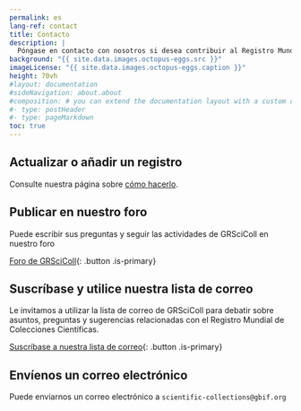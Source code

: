 ```yaml
---
permalink: es
lang-ref: contact
title: Contacto
description: |
  Póngase en contacto con nosotros si desea contribuir al Registro Mundial de Colecciones Científicas, encuentra algún problema o tiene alguna pregunta.
background: "{{ site.data.images.octopus-eggs.src }}"
imageLicense: "{{ site.data.images.octopus-eggs.caption }}"
height: 70vh
#layout: documentation
#sideNavigation: about.about
#composition: # you can extend the documentation layout with a custom composition
#- type: postHeader
#- type: pageMarkdown
toc: true
---
```


## Actualizar o añadir un registro

Consulte nuestra página sobre [cómo hacerlo](/how-to).

## Publicar en nuestro foro

Puede escribir sus preguntas y seguir las actividades de GRSciColl en nuestro foro

[Foro de GRSciColl](https://discourse.gbif.org/c/grscicoll){: .button .is-primary}
## Suscríbase y utilice nuestra lista de correo

Le invitamos a utilizar la lista de correo de GRSciColl para debatir sobre asuntos, preguntas y sugerencias relacionadas con el Registro Mundial de Colecciones Científicas.

[Suscríbase a nuestra lista de correo](https://lists.gbif.org/mailman/listinfo/scientific-collections){: .button .is-primary}

## Envíenos un correo electrónico

Puede enviarnos un correo electrónico a `scientific-collections@gbif.org`
